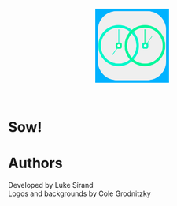 <p align="center"> 
  <img src = "Assets.xcassets/AppIcon.appiconset/1024.png" width = 150 height = 150>
</p> <br>

# Sow!
# Authors
  Developed by Luke Sirand <br>
  Logos and backgrounds by Cole Grodnitzky
